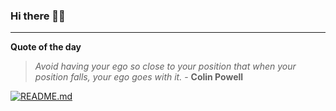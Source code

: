### Hi there 👋🏻


---

**Quote of the day**

> *Avoid having your ego so close to your position that when your position falls, your ego goes with it.* - **Colin Powell** 

[![README.md](https://github.com/marcolovazzano/marcolovazzano/actions/workflows/readme.yml/badge.svg?branch=main)](https://github.com/marcolovazzano/marcolovazzano/actions/workflows/readme.yml)

